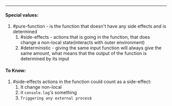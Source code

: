***
#### Special values:
1. #pure-function - is the function that doesn't have any side effects and is determined 
	1. #side-effects - actions that is going in the function, that does change a non-local state(interacts with outer environment)
	2. #deterministic  - giving the same input function will always give the same amount, what means that the output of the function is determined by its input 

#### To Know:
1. #side-effects actions in the function could count as a side-effect:
	1. It change non-local
	2. it `console.log`'s something 
	3. `Triggering any external proces`s
